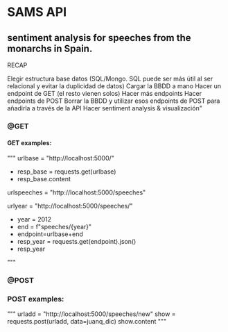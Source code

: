 # SAMS API

## sentiment analysis for speeches from the monarchs in Spain.


RECAP 

Elegir estructura base datos (SQL/Mongo. SQL puede ser más útil al ser relacional y evitar la duplicidad de datos)
Cargar la BBDD a mano
Hacer un endpoint de GET (el resto vienen solos)
Hacer más endpoints
Hacer endpoints de POST
Borrar la BBDD y utilizar esos endpoints de POST para añadirla a través de la API
Hacer sentiment analysis & visualización"

### @GET

#### GET examples:

"""
urlbase = "http://localhost:5000/"
- resp_base = requests.get(urlbase)
- resp_base.content

urlspeeches = "http://localhost:5000/speeches"

urlyear = "http://localhost:5000/speeches/<year>"
- year = 2012
- end = f"speeches/{year}"
- endpoint=urlbase+end
- resp_year = requests.get(endpoint).json()
- resp_year

"""


### @POST

### POST examples:

"""
urladd = "http://localhost:5000/speeches/new"
show = requests.post(urladd, data=juanq_dic)
show.content
"""
